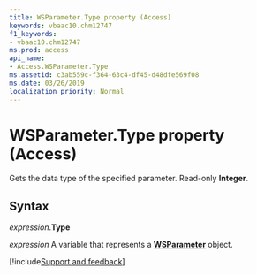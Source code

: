 ```yaml
---
title: WSParameter.Type property (Access)
keywords: vbaac10.chm12747
f1_keywords:
- vbaac10.chm12747
ms.prod: access
api_name:
- Access.WSParameter.Type
ms.assetid: c3ab559c-f364-63c4-df45-d48dfe569f08
ms.date: 03/26/2019
localization_priority: Normal
---
```



# WSParameter.Type property (Access)

Gets the data type of the specified parameter. Read-only **Integer**.


## Syntax

_expression_.**Type**

_expression_ A variable that represents a **[WSParameter](Access.WSParameter.md)** object.




[!include[Support and feedback](~/includes/feedback-boilerplate.md)]